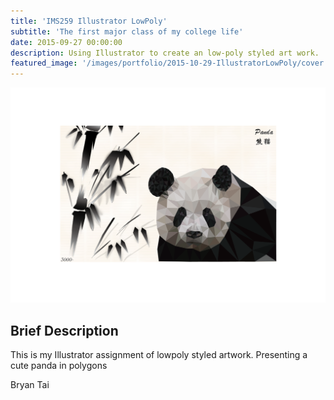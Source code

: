 ```yaml
---
title: 'IMS259 Illustrator LowPoly'
subtitle: 'The first major class of my college life'
date: 2015-09-27 00:00:00
description: Using Illustrator to create an low-poly styled art work.
featured_image: '/images/portfolio/2015-10-29-IllustratorLowPoly/cover.png'
---
```


![](/images/portfolio/2015-10-29-IllustratorLowPoly/artwork.png)

## Brief Description

This is my Illustrator assignment of lowpoly styled artwork. Presenting a cute panda in polygons 

Bryan Tai                                                                                